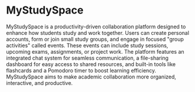 # MyStudySpace
MyStudySpace is a productivity-driven collaboration platform designed to enhance how students study and work together. Users can create personal accounts, form or join small study groups, and engage in focused "group activities" called events. These events can include study sessions, upcoming exams, assignments, or project work.
The platform features an integrated chat system for seamless communication, a file-sharing dashboard for easy access to shared resources, and built-in tools like flashcards and a Pomodoro timer to boost learning efficiency. MyStudySpace aims to make academic collaboration more organized, interactive, and productive.
